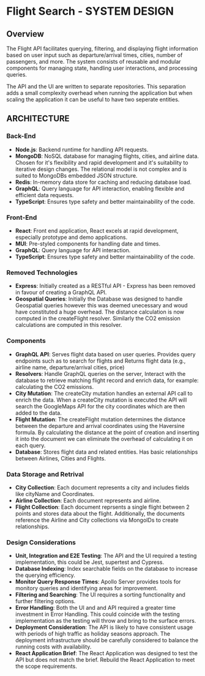 # **Flight Search - SYSTEM DESIGN**

## **Overview**

The Flight API facilitates querying, filtering, and displaying flight information based on user input such as departure/arrival times, cities, number of passengers, and more. The system consists of reusable and modular components for managing state, handling user interactions, and processing queries.

The API and the UI are written to separate repositories. This separation adds a small complexity overhead when running the application but when scaling the application it can be useful to have two seperate entities.

## **ARCHITECTURE**

### **Back-End**

- **Node.js**: Backend runtime for handling API requests.
- **MongoDB**: NoSQL database for managing flights, cities, and airline data. Chosen for it's flexibility and rapid development and it's suitability to iterative design changes. The relational model is not complex and is suited to MongoDBs embedded JSON structure.
- **Redis**: In-memory data store for caching and reducing database load.
- **GraphQL**: Query language for API interaction, enabling flexible and efficient data requests.
- **TypeScript**: Ensures type safety and better maintainability of the code.

### **Front-End**

- **React**: Front end application, React excels at rapid development, especially prototype and demo applications.
- **MUI**: Pre-styled components for handling date and times.
- **GraphQL**: Query language for API interaction.
- **TypeScript**: Ensures type safety and better maintainability of the code.

### **Removed Technologies**

- **Express**: Initially created as a RESTful API - Express has been removed in favour of creating a GraphQL API.
- **Geospatial Queries**: Initially the Database was designed to handle Geospatial queries however this was deemed unecessary and woud have constituted a huge overhead. The distance calculation is now computed in the createFlight resolver. Similarly the CO2 emission calculations are computed in this resolver.

### **Components**

- **GraphQL API**: Serves flight data based on user queries. Provides query endpoints such as to search for flights and Returns flight data (e.g., airline name, departure/arrival cities, price)
- **Resolvers**: Handle GraphQL queries on the server, Interact with the database to retrieve matching flight record and enrich data, for example: calculating the CO2 emissions.
- **City Mutation**: The createCity mutation handles an external API call to enrich the data. When a createCity mutation is executed the API will search the GoogleMaps API for the city coordinates which are then added to the data.
- **Flight Mutation**: The createFlight mutation determines the distance between the departure and arrival coordinates using the Haversine formula. By calculating the distance at the point of creation and inserting it into the document we can eliminate the overhead of calculating it on each query.
- **Database**: Stores flight data and related entities. Has basic relationships between Airlines, Cities and Flights.

### **Data Storage and Retrival**

- **City Collection**: Each document represents a city and includes fields like cityName and Coordinates.
- **Airline Collection**: Each document represents and airline.
- **Flight Collection**: Each document reprsents a single flight between 2 points and stores data about the flight. Additionally, the documents reference the Airline and City collections via MongoIDs to create relationships.

### **Design Considerations**

- **Unit, Integration and E2E Testing**: The API and the UI required a testing implementation, this could be Jest, supertest and Cypress.
- **Database Indexing**: Index searchable fields on the database to increase the querying efficiency.
- **Monitor Query Response Times**: Apollo Server provides tools for monitory queries and identifying areas for improvement.
- **Filtering and Searching**: The UI requires a sorting functionality and further filtering options.
- **Error Handling**: Both the UI and and API required a greater time investment in Error Handling. This could coincide with the testing implementation as the testing will throw and bring to the surface errors.
- **Deployment Consideration**: The API is likely to have consistent usage with periods of high traffic as holiday seasons approach. The deployment infrastructure should be carefully considered to balance the running costs with availability.
- **React Application Brief**: The React Application was designed to test the API but does not match the brief. Rebuild the React Application to meet the scope requirements.
